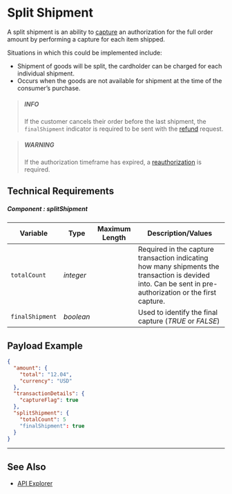 # Split Shipment

A split shipment is an ability to [capture](../Transactions/Capture.md) an authorization for the full order amount by performing a capture for each item shipped.

Situations in which this could be implemented include:

- Shipment of goods will be split, the cardholder can be charged for each individual shipment.
- Occurs when the goods are not available for shipment at the time of the consumer’s purchase.

<!-- theme: info -->
> ##### INFO
> If the customer cancels their order before the last shipment, the `finalShipment` indicator is required to be sent with the [refund](../Transactions/Refund.md) request.

<!-- theme: warning -->
> ##### WARNING
> If the authorization timeframe has expired, a [reauthorization](../Transactions/Re-Auth.md) is required.

## Technical Requirements

##### Component : splitShipment

|Variable    |  Type| Maximum Length | Description/Values|
|---------|----------|----------------|---------|
| `totalCount` | *integer* |  | Required in the capture transaction indicating how many shipments the transaction is devided into. Can be sent in pre-authorization or the first capture.|
| `finalShipment` | *boolean* |  | Used to identify the final capture (*TRUE* or *FALSE*)|


## Payload Example

```json
{
  "amount": {
    "total": "12.04",
    "currency": "USD"
  },
  "transactionDetails": {
    "captureFlag": true
  },
  "splitShipment": {
    "totalCount": 5
    "finalShipment": true
  }
}
```

---

## See Also

- [API Explorer](url)
